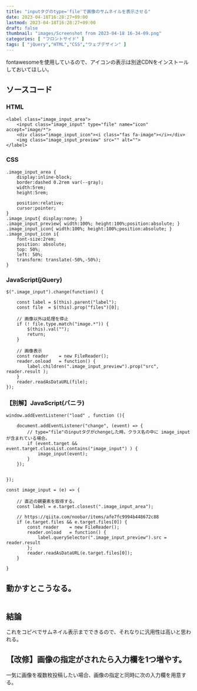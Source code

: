 ```yaml
---
title: "inputタグのtype='file'で画像のサムネイルを表示させる"
date: 2023-04-18T16:28:27+09:00
lastmod: 2023-04-18T16:28:27+09:00
draft: false
thumbnail: "images/Screenshot from 2023-04-18 16-34-09.png"
categories: [ "フロントサイド" ]
tags: [ "jQuery","HTML","CSS","ウェブデザイン" ]
---
```



fontawesomeを使用しているので、アイコンの表示は別途CDNをインストールしておいてほしい。

## ソースコード

### HTML

```
<label class="image_input_area">
    <input class="image_input" type="file" name="icon" accept="image/*">
    <div class="image_input_icon"><i class="fas fa-image"></i></div>
    <img class="image_input_preview" src="" alt="">
</label>
```

### CSS

```
.image_input_area {
    display:inline-block;
    border:dashed 0.2rem var(--gray);
    width:5rem;
    height:5rem;

    position:relative;
    cursor:pointer;
}
.image_input{ display:none; }
.image_input_preview{ width:100%; height:100%;position:absolute; }
.image_input_icon{ width:100%; height:100%;position:absolute; }
.image_input_icon i{ 
    font-size:2rem;
    position: absolute;
    top: 50%;
    left: 50%;
    transform: translate(-50%,-50%);
}
```

### JavaScript(jQuery)


```
$(".image_input").change(function() {

    const label = $(this).parent("label");
    const file  = $(this).prop("files")[0];

    // 画像以外は処理を停止
    if (! file.type.match("image.*")) {
        $(this).val("");
        return;
    }

    // 画像表示
    const reader    = new FileReader();
    reader.onload   = function() {
        label.children(".image_input_preview").prop("src", reader.result );
    }
    reader.readAsDataURL(file);
});
```

### 【別解】JavaScript(バニラ)


```
window.addEventListener("load" , function (){

    document.addEventListener("change", (event) => {
        // type="file"のinputタグがchengeした時。クラス名の中に image_input が含まれている場合。
        if (event.target && event.target.classList.contains("image_input") ) {
            image_input(event);
        }
    });


});

const image_input = (e) => {

    // 直近の親要素を取得する。
    const label = e.target.closest(".image_input_area");

    // https://qiita.com/noobar/items/afe7fc9994b448672c88
    if (e.target.files && e.target.files[0]) {
        const reader    = new FileReader();
        reader.onload   = function() {
            label.querySelector(".image_input_preview").src = reader.result
        };
        reader.readAsDataURL(e.target.files[0]);
    }

}
```



## 動かすとこうなる。

<div class="img-center"><img src="/images/Screenshot from 2023-04-18 16-34-09.png" alt=""></div>


## 結論

これをコピペでサムネイル表示までできるので、それなりに汎用性は高いと思われる。



## 【改修】画像の指定がされたら入力欄を1つ増やす。

一気に画像を複数枚投稿したい場合、画像の指定と同時に次の入力欄を用意する。







